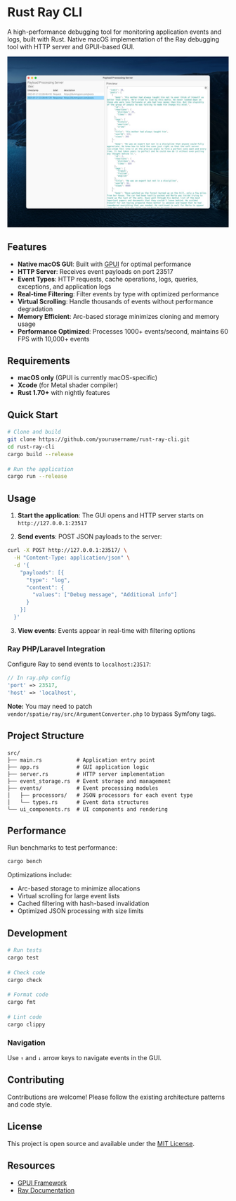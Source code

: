 # Rust Ray CLI

A high-performance debugging tool for monitoring application events and logs, built with Rust. Native macOS implementation of the Ray debugging tool with HTTP server and GPUI-based GUI.

![Application Screenshot](images/image1.jpeg)

## Features

- **Native macOS GUI**: Built with [GPUI](https://github.com/zed-industries/gpui) for optimal performance
- **HTTP Server**: Receives event payloads on port 23517
- **Event Types**: HTTP requests, cache operations, logs, queries, exceptions, and application logs
- **Real-time Filtering**: Filter events by type with optimized performance
- **Virtual Scrolling**: Handle thousands of events without performance degradation
- **Memory Efficient**: Arc-based storage minimizes cloning and memory usage
- **Performance Optimized**: Processes 1000+ events/second, maintains 60 FPS with 10,000+ events

## Requirements

- **macOS only** (GPUI is currently macOS-specific)
- **Xcode** (for Metal shader compiler)
- **Rust 1.70+** with nightly features

## Quick Start

```bash
# Clone and build
git clone https://github.com/yourusername/rust-ray-cli.git
cd rust-ray-cli
cargo build --release

# Run the application
cargo run --release
```

## Usage

1. **Start the application**: The GUI opens and HTTP server starts on `http://127.0.0.1:23517`

2. **Send events**: POST JSON payloads to the server:

```bash
curl -X POST http://127.0.0.1:23517/ \
  -H "Content-Type: application/json" \
  -d '{
    "payloads": [{
      "type": "log",
      "content": {
        "values": ["Debug message", "Additional info"]
      }
    }]
  }'
```

3. **View events**: Events appear in real-time with filtering options

### Ray PHP/Laravel Integration

Configure Ray to send events to `localhost:23517`:

```php
// In ray.php config
'port' => 23517,
'host' => 'localhost',
```

**Note:** You may need to patch `vendor/spatie/ray/src/ArgumentConverter.php` to bypass Symfony tags.

## Project Structure

```
src/
├── main.rs           # Application entry point
├── app.rs            # GUI application logic  
├── server.rs         # HTTP server implementation
├── event_storage.rs  # Event storage and management
├── events/           # Event processing modules
│   ├── processors/   # JSON processors for each event type
│   └── types.rs      # Event data structures
└── ui_components.rs  # UI components and rendering
```

## Performance

Run benchmarks to test performance:

```bash
cargo bench
```

Optimizations include:
- Arc-based storage to minimize allocations
- Virtual scrolling for large event lists
- Cached filtering with hash-based invalidation
- Optimized JSON processing with size limits

## Development

```bash
# Run tests
cargo test

# Check code
cargo check

# Format code
cargo fmt

# Lint code
cargo clippy
```

### Navigation

Use `↑` and `↓` arrow keys to navigate events in the GUI.

## Contributing

Contributions are welcome! Please follow the existing architecture patterns and code style.

## License

This project is open source and available under the [MIT License](LICENSE).

## Resources

- [GPUI Framework](https://github.com/zed-industries/zed/tree/main/crates/gpui)
- [Ray Documentation](https://spatie.be/docs/ray)